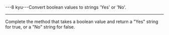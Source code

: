 ---8 kyu---Convert boolean values to strings 'Yes' or 'No'.

---

Complete the method that takes a boolean value and return a "Yes" string for true, or a "No" string for false.
